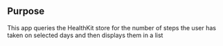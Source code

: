 ## Purpose
This app queries the HealthKit store for the number of steps the user has taken on selected days and then displays them in a list
